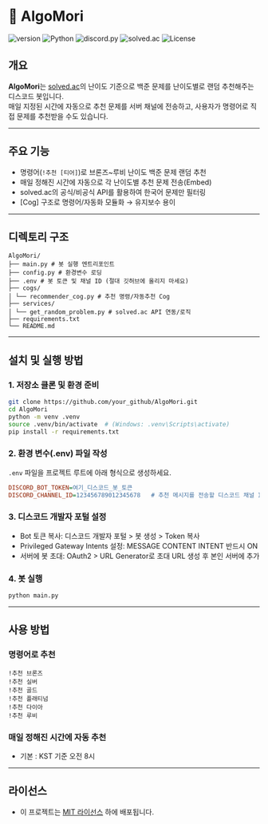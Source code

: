 # 🧠 AlgoMori

![version](https://img.shields.io/badge/version-1.0.0-blue)
![Python](https://img.shields.io/badge/python-3.10%2B-blue)
![discord.py](https://img.shields.io/badge/discord.py-2.x-blue)
![solved.ac](https://img.shields.io/badge/solved.ac-API-success)
![License](https://img.shields.io/github/license/your_github/AlgoMori)

## 개요

**AlgoMori**는 [solved.ac](https://solved.ac/)의 난이도 기준으로 백준 문제를 난이도별로 랜덤 추천해주는 디스코드 봇입니다.  
매일 지정된 시간에 자동으로 추천 문제를 서버 채널에 전송하고, 사용자가 명령어로 직접 문제를 추천받을 수도 있습니다.

---

## 주요 기능

- 명령어(`!추천 [티어]`)로 브론즈~루비 난이도 백준 문제 랜덤 추천
- 매일 정해진 시간에 자동으로 각 난이도별 추천 문제 전송(Embed)
- solved.ac의 공식/비공식 API를 활용하여 한국어 문제만 필터링
- [Cog] 구조로 명령어/자동화 모듈화 → 유지보수 용이

---

## 디렉토리 구조

```
AlgoMori/
├── main.py # 봇 실행 엔트리포인트
├── config.py # 환경변수 로딩
├── .env # 봇 토큰 및 채널 ID (절대 깃허브에 올리지 마세요)
├── cogs/
│ └── recommender_cog.py # 추천 명령/자동추천 Cog
├── services/
│ └── get_random_problem.py # solved.ac API 연동/로직
├── requirements.txt
└── README.md
```


---

## 설치 및 실행 방법

### 1. 저장소 클론 및 환경 준비

```bash
git clone https://github.com/your_github/AlgoMori.git
cd AlgoMori
python -m venv .venv
source .venv/bin/activate  # (Windows: .venv\Scripts\activate)
pip install -r requirements.txt
```

### 2. 환경 변수(.env) 파일 작성

`.env` 파일을 프로젝트 루트에 아래 형식으로 생성하세요.

```ini
DISCORD_BOT_TOKEN=여기_디스코드_봇_토큰
DISCORD_CHANNEL_ID=123456789012345678   # 추천 메시지를 전송할 디스코드 채널 ID
```

### 3. 디스코드 개발자 포털 설정

- Bot 토큰 복사: 디스코드 개발자 포털 > 봇 생성 > Token 복사
- Privileged Gateway Intents 설정: MESSAGE CONTENT INTENT 반드시 ON
- 서버에 봇 초대: OAuth2 > URL Generator로 초대 URL 생성 후 본인 서버에 추가

### 4. 봇 실행

```bash
python main.py
```

---

## 사용 방법

### 명령어로 추천

```
!추천 브론즈
!추천 실버
!추천 골드
!추천 플래티넘
!추천 다이아
!추천 루비
```

### 매일 정해진 시간에 자동 추천

- 기본 : KST 기준 오전 8시

---

## 라이선스

- 이 프로젝트는 [MIT 라이선스](https://opensource.org/license/MIT) 하에 배포됩니다.